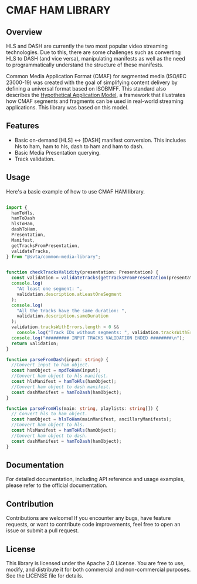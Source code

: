# CMAF HAM LIBRARY 

## Overview 

HLS and DASH are currently the two most popular video streaming technologies. Due to this, there are some challenges such as converting HLS to DASH (and vice versa), manipulating manifests as well as the need to programmatically understand the structure of these manifests.


Common Media Application Format (CMAF) for segmented media (ISO/IEC 23000-19) was created with the goal of simplifying content delivery by defining a universal format based on ISOBMFF. This standard also describes the [Hypothetical Application Model](https://cdn.cta.tech/cta/media/media/resources/standards/cta-5005-a-final.pdf), a framework that illustrates how CMAF segments and fragments can be used in real-world streaming applications. This library was based on this model.


## Features 

* Basic on-demand [HLS] ↔ [DASH] manifest conversion. This includes hls to ham, ham to hls, dash to ham and ham to dash.
* Basic Media Presentation querying.
* Track validation.

## Usage 

Here's a basic example of how to use CMAF HAM library.

```typescript

import {
  hamToHls,
  hamToDash
  hlsToHam,
  dashToHam,
  Presentation,
  Manifest,
  getTracksFromPresentation,
  validateTracks,
} from "@svta/common-media-library";


function checkTracksValidity(presentation: Presentation) {
  const validation = validateTracks(getTracksFromPresentation(presentation));
  console.log(
    "At least one segment: ",
    validation.description.atLeastOneSegment
  );
  console.log(
    "All the tracks have the same duration: ",
    validation.description.sameDuration
  );
  validation.tracksWithErrors.length > 0 &&
    console.log("Track IDs without segments: ", validation.tracksWithErrors);
  console.log("######### INPUT TRACKS VALIDATION ENDED ########\n");
  return validation;
}

function parseFromDash(input: string) {
  //Convert input to ham object.
  const hamObject = mpdToHam(input); 
  //Convert ham object to hls manifest.
  const hlsManifest = hamToHls(hamObject);
  //Convert ham object to dash manifest.
  const dashManifest = hamToDash(hamObject);
}

function parseFromHls(main: string, playlists: string[]) {
  // Convert hls to ham object.
  const hamObject = hlsToHam(mainManifest, ancillaryManifests);
  //Convert ham object to hls.
  const hlsManifest = hamToHls(hamObject);
  //Convert ham object to dash.
  const dashManifest = hamToDash(hamObject);
}
```

## Documentation

For detailed documentation, including API reference and usage examples, please refer to the official documentation.


## Contribution

Contributions are welcome! If you encounter any bugs, have feature requests, or want to contribute code improvements, feel free to open an issue or submit a pull request.

## License

This library is licensed under the Apache 2.0 License. You are free to use, modify, and distribute it for both commercial and non-commercial purposes. See the LICENSE file for details.
